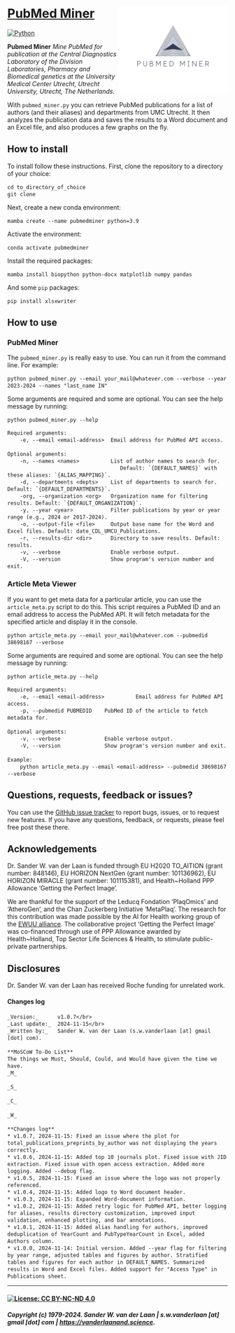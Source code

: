 # [PubMed Miner](https://github.com/swvanderlaan/PubMed_Miner) <img align="right" height="200" src=images/FullLogo_Transparent.png>

[![Python](https://img.shields.io/badge/Python-3.9%2B-blue)](https://www.python.org/downloads/release/python-390/)

**Pubmed Miner** _Mine PubMed for publication at the Central Diagnostics Laboratory of the Division Laboratories, Pharmacy and Biomedical genetics at the University Medical Center Utrecht, Utrecht University, Utrecht, The Netherlands._

With `pubmed_miner.py` you can retrieve PubMed publications for a list of authors (and their aliases) and departments from UMC Utrecht. It then analyzes the publication data and saves the results to a Word document and an Excel file, and also produces a few graphs on the fly.


## How to install

To install follow these instructions. First, clone the repository to a directory of your choice:

```
cd to_directory_of_choice
git clone 

```

Next, create a new conda environment:

```
mamba create --name pubmedminer python=3.9
```

Activate the environment:

```
conda activate pubmedminer
```

Install the required packages:

```
mamba install biopython python-docx matplotlib numpy pandas
```

And some `pip` packages:

```
pip install xlsxwriter
```

## How to use

### PubMed Miner

The `pubmed_miner.py` is really easy to use. You can run it from the command line. For example:

```
python pubmed_miner.py --email your_mail@whatever.com --verbose --year 2023-2024 --names "last_name IN"
```

Some arguments are required and some are optional. You can see the help message by running:

```
python pubmed_miner.py --help
```

```
Required arguments:
    -e, --email <email-address>  Email address for PubMed API access.

Optional arguments:
    -n, --names <names>          List of author names to search for. 
                                    Default: `{DEFAULT_NAMES}` with these aliases: `{ALIAS_MAPPING}`.
    -d, --departments <depts>    List of departments to search for. Default: `{DEFAULT_DEPARTMENTS}`.
    -org, --organization <org>   Organization name for filtering results. Default: `{DEFAULT_ORGANIZATION}`.
    -y, --year <year>            Filter publications by year or year range (e.g., 2024 or 2017-2024).
    -o, --output-file <file>     Output base name for the Word and Excel files. Default: date_CDL_UMCU_Publications.
    -r, --results-dir <dir>      Directory to save results. Default: results.
    -v, --verbose                Enable verbose output.
    -V, --version                Show program's version number and exit.
```

### Article Meta Viewer 

If you want to get meta data for a particular article, you can use the `article_meta.py` script to do this. This script requires a PubMed ID and an email address to access the PubMed API. It will fetch metadata for the specified article and display it in the console.

```
python article_meta.py --email your_mail@whatever.com --pubmedid 38698167 --verbose
```

Some arguments are required and some are optional. You can see the help message by running:

```
python article_meta.py --help
```

```
Required arguments:
    -e, --email <email-address>          Email address for PubMed API access.
    -p, --pubmedid PUBMEDID    PubMed ID of the article to fetch metadata for.

Optional arguments:
    -v, --verbose              Enable verbose output.
    -V, --version              Show program's version number and exit.

Example:
    python article_meta.py --email <email-address> --pubmedid 38698167 --verbose
```

## Questions, requests, feedback or issues?

You can use the [GitHub issue tracker](https://github.com/swvanderlaan/PubMed_Miner/issues) to report bugs, issues, or to request new features. If you have any questions, feedback, or requests, please feel free post these there.


## Acknowledgements
Dr. Sander W. van der Laan is funded through EU H2020 TO_AITION (grant number: 848146), EU HORIZON NextGen (grant number: 101136962), EU HORIZON MIRACLE (grant number: 101115381), and Health~Holland PPP Allowance ‘Getting the Perfect Image’.

We are thankful for the support of the Leducq Fondation ‘PlaqOmics’ and ‘AtheroGen’, and the Chan Zuckerberg Initiative ‘MetaPlaq’. The research for this contribution was made possible by the AI for Health working group of the [EWUU alliance](https://aiforhealth.ewuu.nl/). The collaborative project ‘Getting the Perfect Image’ was co-financed through use of PPP Allowance awarded by Health~Holland, Top Sector Life Sciences & Health, to stimulate public-private partnerships.

## Disclosures
Dr. Sander W. van der Laan has received Roche funding for unrelated work.

#### Changes log
    
    _Version:_      v1.0.7</br>
    _Last update:_  2024-11-15</br>
    _Written by:_   Sander W. van der Laan (s.w.vanderlaan [at] gmail [dot] com).
    
    **MoSCoW To-Do List**
    The things we Must, Should, Could, and Would have given the time we have.
    _M_

    _S_

    _C_

    _W_

    **Changes log**
    * v1.0.7, 2024-11-15: Fixed an issue where the plot for total_publications_preprints_by_author was not displaying the years correctly.
    * v1.0.6, 2024-11-15: Added top 10 journals plot. Fixed issue with JID extraction. Fixed issue with open access extraction. Added more logging. Added --debug flag. 
    * v1.0.5, 2024-11-15: Fixed an issue where the logo was not properly referenced.
    * v1.0.4, 2024-11-15: Added logo to Word document header.
    * v1.0.3, 2024-11-15: Expanded Word-document information.
    * v1.0.2, 2024-11-15: Added retry logic for PubMed API, better logging for aliases, results directory customization, improved input validation, enhanced plotting, and bar annotations.
    * v1.0.1, 2024-11-15: Added alias handling for authors, improved deduplication of YearCount and PubTypeYearCount in Excel, added Authors column.
    * v1.0.0, 2024-11-14: Initial version. Added --year flag for filtering by year range, adjusted tables and figures by author. Stratified tables and figures for each author in DEFAULT_NAMES. Summarized results in Word and Excel files. Added support for "Access Type" in Publications sheet.


--------------

#### [![License: CC BY-NC-ND 4.0](https://img.shields.io/badge/License-CC%20BY--NC--ND%204.0-lightgrey.svg)](https://creativecommons.org/licenses/by-nc-nd/4.0/)
##### Copyright (c) 1979-2024. Sander W. van der Laan | s.w.vanderlaan [at] gmail [dot] com | https://vanderlaanand.science.